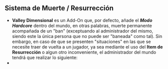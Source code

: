 ## Sistema de Muerte / Resurrección

- **Valley Dimensional** es un Add-On que, por defecto, añade el ***Modo Hardcore*** dentro del mundo, en otras palabras, muerte permanente acompañada de un "ban" (exceptuando al administrador del mismo, siendo este la única persona que no puede ser "baneada" como tal). Sin embargo, en caso de que se presenten "situaciones" en las que se necesite traer de vuelta a un jugador, ya sea mediante el uso del **Item de Resurrección** o algun otro inconveniente, el administrador del mundo tendrá que realizar lo siguiente:
- 
